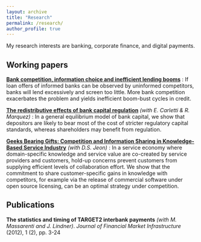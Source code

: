 ```yaml
---
layout: archive
title: "Research"
permalink: /research/
author_profile: true
---
```


My research interests are banking, corporate finance, and digital payments.

## Working papers

__[Bank competition, information choice and inefficient lending booms](https://silviopetriconi.github.io/files/petriconi_lending_boom.pdf)__ 
:  If loan offers of informed banks can be observed by uninformed competitors, 
   banks will lend excessively and screen too little. More bank competition exacerbates the problem and yields inefficient boom-bust cycles in credit.


__[The redistributive effects of bank capital regulation](https://silviopetriconi.github.io/files/CMP_redistributive_regulation.pdf)__ 
_(with E. Carletti & R. Marquez)_
:  In a general equilibrium model of bank capital, we show that
   depositors are likely to bear most of the cost of stricter regulatory
   capital standards, whereas shareholders may benefit from regulation.


__[Geeks Bearing Gifts: Competition and Information Sharing
in Knowledge-Based Service Industry](https://silviopetriconi.github.io/files/knowledgesharing.pdf)__
_(with D.S. Jeon)_
: In a service economy where domain-specific knowledge and service value 
are co-created by service providers and customers, hold-up concerns 
prevent customers from supplying efficient levels of collaboration effort.
We show that the commitment to share customer-specific gains in knowledge 
with competitors, for example via the release of commercial software under 
open source licensing, can be an optimal strategy under competition.


## Publications

__The statistics and timing of TARGET2 interbank payments__ 
_(with M. Massarenti and J. Lindner)_.
_Journal of Financial Market Infrastructure_ (2012), 1 (2), pp. 3-24




